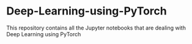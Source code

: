# Deep-Learning-using-PyTorch
This repository contains all the Jupyter notebooks that are dealing with Deep Learning using PyTorch
